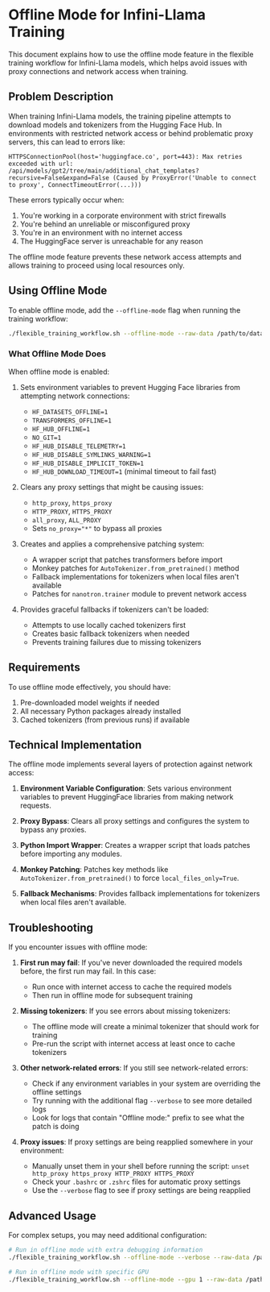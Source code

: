 # Offline Mode for Infini-Llama Training

This document explains how to use the offline mode feature in the flexible training workflow for Infini-Llama models, which helps avoid issues with proxy connections and network access when training.

## Problem Description

When training Infini-Llama models, the training pipeline attempts to download models and tokenizers from the Hugging Face Hub. In environments with restricted network access or behind problematic proxy servers, this can lead to errors like:

```
HTTPSConnectionPool(host='huggingface.co', port=443): Max retries exceeded with url: /api/models/gpt2/tree/main/additional_chat_templates?recursive=False&expand=False (Caused by ProxyError('Unable to connect to proxy', ConnectTimeoutError(...)))
```

These errors typically occur when:
1. You're working in a corporate environment with strict firewalls
2. You're behind an unreliable or misconfigured proxy
3. You're in an environment with no internet access
4. The HuggingFace server is unreachable for any reason

The offline mode feature prevents these network access attempts and allows training to proceed using local resources only.

## Using Offline Mode

To enable offline mode, add the `--offline-mode` flag when running the training workflow:

```bash
./flexible_training_workflow.sh --offline-mode --raw-data /path/to/data --config-file scripts/config/your_config.yaml
```

### What Offline Mode Does

When offline mode is enabled:

1. Sets environment variables to prevent Hugging Face libraries from attempting network connections:
   - `HF_DATASETS_OFFLINE=1`
   - `TRANSFORMERS_OFFLINE=1`
   - `HF_HUB_OFFLINE=1`
   - `NO_GIT=1`
   - `HF_HUB_DISABLE_TELEMETRY=1`
   - `HF_HUB_DISABLE_SYMLINKS_WARNING=1`
   - `HF_HUB_DISABLE_IMPLICIT_TOKEN=1`
   - `HF_HUB_DOWNLOAD_TIMEOUT=1` (minimal timeout to fail fast)

2. Clears any proxy settings that might be causing issues:
   - `http_proxy`, `https_proxy`
   - `HTTP_PROXY`, `HTTPS_PROXY`
   - `all_proxy`, `ALL_PROXY`
   - Sets `no_proxy="*"` to bypass all proxies

3. Creates and applies a comprehensive patching system:
   - A wrapper script that patches transformers before import
   - Monkey patches for `AutoTokenizer.from_pretrained()` method
   - Fallback implementations for tokenizers when local files aren't available
   - Patches for `nanotron.trainer` module to prevent network access

4. Provides graceful fallbacks if tokenizers can't be loaded:
   - Attempts to use locally cached tokenizers first
   - Creates basic fallback tokenizers when needed
   - Prevents training failures due to missing tokenizers

## Requirements

To use offline mode effectively, you should have:

1. Pre-downloaded model weights if needed
2. All necessary Python packages already installed
3. Cached tokenizers (from previous runs) if available

## Technical Implementation

The offline mode implements several layers of protection against network access:

1. **Environment Variable Configuration**: Sets various environment variables to prevent HuggingFace libraries from making network requests.

2. **Proxy Bypass**: Clears all proxy settings and configures the system to bypass any proxies.

3. **Python Import Wrapper**: Creates a wrapper script that loads patches before importing any modules.

4. **Monkey Patching**: Patches key methods like `AutoTokenizer.from_pretrained()` to force `local_files_only=True`.

5. **Fallback Mechanisms**: Provides fallback implementations for tokenizers when local files aren't available.

## Troubleshooting

If you encounter issues with offline mode:

1. **First run may fail**: If you've never downloaded the required models before, the first run may fail. In this case:
   - Run once with internet access to cache the required models
   - Then run in offline mode for subsequent training

2. **Missing tokenizers**: If you see errors about missing tokenizers:
   - The offline mode will create a minimal tokenizer that should work for training
   - Pre-run the script with internet access at least once to cache tokenizers

3. **Other network-related errors**: If you still see network-related errors:
   - Check if any environment variables in your system are overriding the offline settings
   - Try running with the additional flag `--verbose` to see more detailed logs
   - Look for logs that contain "Offline mode:" prefix to see what the patch is doing

4. **Proxy issues**: If proxy settings are being reapplied somewhere in your environment:
   - Manually unset them in your shell before running the script: `unset http_proxy https_proxy HTTP_PROXY HTTPS_PROXY`
   - Check your `.bashrc` or `.zshrc` files for automatic proxy settings
   - Use the `--verbose` flag to see if proxy settings are being reapplied

## Advanced Usage

For complex setups, you may need additional configuration:

```bash
# Run in offline mode with extra debugging information
./flexible_training_workflow.sh --offline-mode --verbose --raw-data /path/to/data --config-file scripts/config/your_config.yaml

# Run in offline mode with specific GPU
./flexible_training_workflow.sh --offline-mode --gpu 1 --raw-data /path/to/data --config-file scripts/config/your_config.yaml
```
